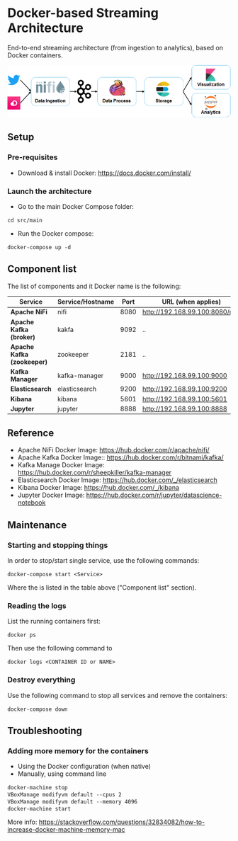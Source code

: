 # Docker-based Streaming Architecture

End-to-end streaming architecture (from ingestion to analytics), based on Docker containers.

![Architecture](img/architecture.png)

## Setup

### Pre-requisites

* Download & install Docker: https://docs.docker.com/install/

### Launch the architecture

* Go to the main Docker Compose folder:

```
cd src/main
```

* Run the Docker compose:

```
docker-compose up -d
```

## Component list

The list of components and it Docker name is the following:

| Service | Service/Hostname | Port | URL (when applies) |
| --- | --- | --- | --- |
| **Apache NiFi** | nifi | 8080 | http://192.168.99.100:8080/nifi/ |
| **Apache Kafka (broker)** | kakfa | 9092 | .. |
| **Apache Kafka (zookeeper)** | zookeeper | 2181 | .. |
| **Kafka Manager** | kafka-manager | 9000 | http://192.168.99.100:9000 |
| **Elasticsearch** | elasticsearch | 9200 | http://192.168.99.100:9200 |
| **Kibana** | kibana | 5601 | http://192.168.99.100:5601 |
| **Jupyter** | jupyter | 8888 | http://192.168.99.100:8888 |

## Reference

* Apache NiFi Docker Image: https://hub.docker.com/r/apache/nifi/
* Apache Kafka Docker Image:: https://hub.docker.com/r/bitnami/kafka/
* Kafka Manage Docker Image: https://hub.docker.com/r/sheepkiller/kafka-manager
* Elasticsearch Docker Image: https://hub.docker.com/_/elasticsearch
* Kibana Docker Image: https://hub.docker.com/_/kibana
* Jupyter Docker Image: https://hub.docker.com/r/jupyter/datascience-notebook

## Maintenance

### Starting and stopping things

In order to stop/start single service, use the following commands:

```
docker-compose start <Service>
```

Where the **<Service>** is listed in the table above ("Component list" section).

### Reading the logs

List the running containers first:

```
docker ps
```

Then use the following command to

```
docker logs <CONTAINER ID or NAME>
```

### Destroy everything

Use the following command to stop all services and remove the containers:

```
docker-compose down
```

## Troubleshooting

### Adding more memory for the containers

* Using the Docker configuration (when native)
* Manually, using command line
```
docker-machine stop
VBoxManage modifyvm default --cpus 2
VBoxManage modifyvm default --memory 4096
docker-machine start
```

More info: https://stackoverflow.com/questions/32834082/how-to-increase-docker-machine-memory-mac
